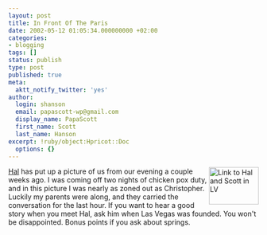 ```yaml
---
layout: post
title: In Front Of The Paris
date: 2002-05-12 01:05:34.000000000 +02:00
categories:
- blogging
tags: []
status: publish
type: post
published: true
meta:
  aktt_notify_twitter: 'yes'
author:
  login: shanson
  email: papascott-wp@gmail.com
  display_name: PapaScott
  first_name: Scott
  last_name: Hanson
excerpt: !ruby/object:Hpricot::Doc
  options: {}
---
```

<p><a href="http://hal.editthispage.com/pictures/viewer$1268"><img alt="Link to Hal and Scott in LV" src="http://www.papascott.de/wordpress/wp-content/uploads/2002/05/halandsmh.jpg" width="100" height="75" border="0" align="right" /></a> <a href="http://hal.editthispage.com/2002/05/11">Hal</a> has put up a picture of us from our evening a couple weeks ago. I was coming off two nights of chicken pox duty, and in this picture I was nearly as zoned out as Christopher. Luckily my parents were along, and they carried the conversation for the last hour. If you want to hear a good story when you meet Hal, ask him when Las Vegas was founded. You won't be disappointed. Bonus points if you ask about springs.</p>
